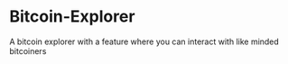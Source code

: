 # Bitcoin-Explorer
A bitcoin explorer with a feature where you can interact with like minded bitcoiners


